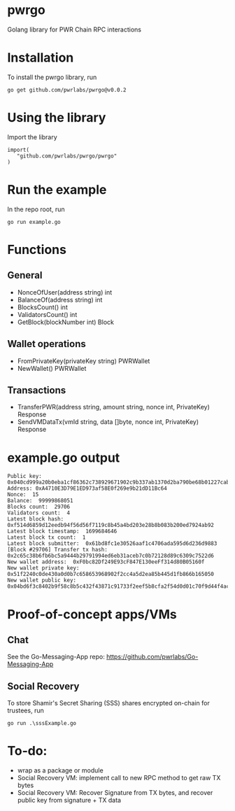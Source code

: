 # pwrgo
Golang library for PWR Chain RPC interactions

# Installation

To install the pwrgo library, run

```
go get github.com/pwrlabs/pwrgo@v0.0.2
```

# Using the library

Import the library

```
import(
   "github.com/pwrlabs/pwrgo/pwrgo"
)
```

# Run the example

In the repo root, run

```
go run example.go
```

# Functions

## General
- NonceOfUser(address string) int
- BalanceOf(address string) int
- BlocksCount() int
- ValidatorsCount() int
- GetBlock(blockNumber int) Block

## Wallet operations
- FromPrivateKey(privateKey string) PWRWallet
- NewWallet() PWRWallet

## Transactions
- TransferPWR(address string, amount string, nonce int, PrivateKey) Response
- SendVMDataTx(vmId string, data []byte, nonce int, PrivateKey) Response

# example.go output

```
Public key: 0x040cd999a20b0eba1cf86362c738929671902c9b337ab1370d2ba790be68b01227cab9fa9096b87651686bf898acf11857906907ba7fca4f5f5d9513bdd16e0a52
Address: 0xA4710E3D79E1ED973af58E0f269e9b21dD11Bc64
Nonce:  15
Balance:  99999868051
Blocks count:  29706
Validators count:  4
Latest block hash:  0xf514d6859d12eedb94f56d56f7119c8b45a4bd203e28b8b083b200ed7924ab92
Latest block timestamp:  1699684646
Latest block tx count:  1
Latest block submitter:  0x61bd8fc1e30526aaf1c4706ada595d6d236d9883
[Block #29706] Transfer tx hash: 0x2c65c38b6fb6bc5a9444b29791994ed6eb31aceb7c0b72128d89c6309c7522d6
New wallet address:  0xF0bc82Df249E93cF847E130eeFf314d80B05160f
New wallet private key:  0x51f2240c0de430a0d0b7c658653968902f2cc4a5d2ea85b445d1fb866b165050
New wallet public key:  0x04bd6f3c8402b9f58c8b5c432f43871c91733f2eef5b8cfa2f54d0d01c70f9d44f4aca8d7e5ce858cedcbbcfe36b66eb99b24b76862ac3d5fab9d98a1e54cadb75
```

# Proof-of-concept apps/VMs

## Chat

See the Go-Messaging-App repo: https://github.com/pwrlabs/Go-Messaging-App

## Social Recovery

To store Shamir's Secret Sharing (SSS) shares encrypted on-chain for trustees, run

```
go run .\sssExample.go
```

# To-do:

- wrap as a package or module
- Social Recovery VM: implement call to new RPC method to get raw TX bytes
- Social Recovery VM: Recover Signature from TX bytes, and recover public key from signature + TX data